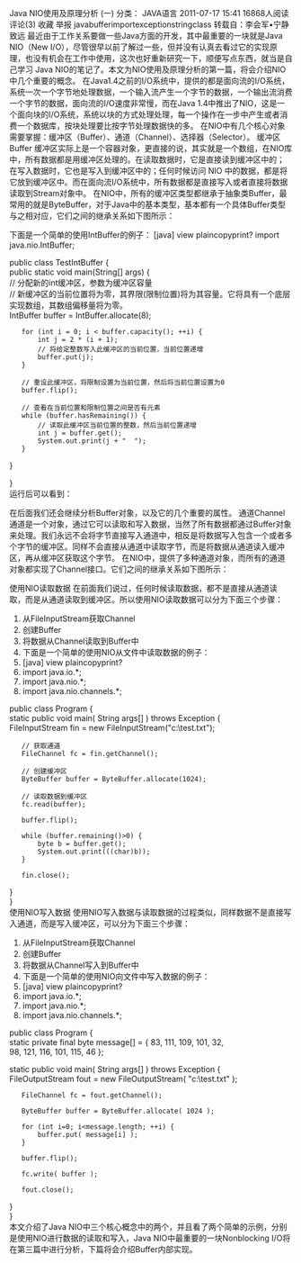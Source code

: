 Java NIO使用及原理分析 (一) 分类： JAVA语言 2011-07-17 15:41 16868人阅读 评论(3) 收藏 举报 javabufferimportexceptionstringclass 转载自：李会军•宁静致远 最近由于工作关系要做一些Java方面的开发，其中最重要的一块就是Java NIO（New I/O），尽管很早以前了解过一些，但并没有认真去看过它的实现原理，也没有机会在工作中使用，这次也好重新研究一下，顺便写点东西，就当是自己学习 Java NIO的笔记了。本文为NIO使用及原理分析的第一篇，将会介绍NIO中几个重要的概念。 在Java1.4之前的I/O系统中，提供的都是面向流的I/O系统，系统一次一个字节地处理数据，一个输入流产生一个字节的数据，一个输出流消费一个字节的数据，面向流的I/O速度非常慢，而在Java 1.4中推出了NIO，这是一个面向块的I/O系统，系统以块的方式处理处理，每一个操作在一步中产生或者消费一个数据库，按块处理要比按字节处理数据快的多。 在NIO中有几个核心对象需要掌握：缓冲区（Buffer）、通道（Channel）、选择器（Selector）。 缓冲区Buffer 缓冲区实际上是一个容器对象，更直接的说，其实就是一个数组，在NIO库中，所有数据都是用缓冲区处理的。在读取数据时，它是直接读到缓冲区中的； 在写入数据时，它也是写入到缓冲区中的；任何时候访问 NIO 中的数据，都是将它放到缓冲区中。而在面向流I/O系统中，所有数据都是直接写入或者直接将数据读取到Stream对象中。 在NIO中，所有的缓冲区类型都继承于抽象类Buffer，最常用的就是ByteBuffer，对于Java中的基本类型，基本都有一个具体Buffer类型与之相对应，它们之间的继承关系如下图所示：

下面是一个简单的使用IntBuffer的例子： [java] view plaincopyprint? import java.nio.IntBuffer;  

public class TestIntBuffer {<br>   public static void main(String[] args) {<br>       // 分配新的int缓冲区，参数为缓冲区容量<br>       // 新缓冲区的当前位置将为零，其界限(限制位置)将为其容量。它将具有一个底层实现数组，其数组偏移量将为零。<br>       IntBuffer buffer = IntBuffer.allocate(8);  

```
   for (int i = 0; i < buffer.capacity(); ++i) {  
       int j = 2 * (i + 1);  
       // 将给定整数写入此缓冲区的当前位置，当前位置递增  
       buffer.put(j);  
   }  

   // 重设此缓冲区，将限制设置为当前位置，然后将当前位置设置为0  
   buffer.flip();  

   // 查看在当前位置和限制位置之间是否有元素  
   while (buffer.hasRemaining()) {  
       // 读取此缓冲区当前位置的整数，然后当前位置递增  
       int j = buffer.get();  
       System.out.print(j + "  ");  
   }
```

   }  

}<br>运行后可以看到：

在后面我们还会继续分析Buffer对象，以及它的几个重要的属性。 通道Channel 通道是一个对象，通过它可以读取和写入数据，当然了所有数据都通过Buffer对象来处理。我们永远不会将字节直接写入通道中，相反是将数据写入包含一个或者多个字节的缓冲区。同样不会直接从通道中读取字节，而是将数据从通道读入缓冲区，再从缓冲区获取这个字节。 在NIO中，提供了多种通道对象，而所有的通道对象都实现了Channel接口。它们之间的继承关系如下图所示：

使用NIO读取数据 在前面我们说过，任何时候读取数据，都不是直接从通道读取，而是从通道读取到缓冲区。所以使用NIO读取数据可以分为下面三个步骤：
1. 从FileInputStream获取Channel
2. 创建Buffer
3. 将数据从Channel读取到Buffer中
4. 下面是一个简单的使用NIO从文件中读取数据的例子：
5. [java] view plaincopyprint?
6. import java.io.*;  
7. import java.nio.*;  
8. import java.nio.channels.*;  

public class Program {<br>   static public void main( String args[] ) throws Exception {<br>       FileInputStream fin = new FileInputStream("c:\test.txt");  

```
   // 获取通道  
   FileChannel fc = fin.getChannel();  

   // 创建缓冲区  
   ByteBuffer buffer = ByteBuffer.allocate(1024);  

   // 读取数据到缓冲区  
   fc.read(buffer);  

   buffer.flip();  

   while (buffer.remaining()>0) {  
       byte b = buffer.get();  
       System.out.print(((char)b));  
   }  

   fin.close();
```

   }<br>}<br>使用NIO写入数据 使用NIO写入数据与读取数据的过程类似，同样数据不是直接写入通道，而是写入缓冲区，可以分为下面三个步骤：
1. 从FileInputStream获取Channel
2. 创建Buffer
3. 将数据从Channel写入到Buffer中
4. 下面是一个简单的使用NIO向文件中写入数据的例子：
5. [java] view plaincopyprint?
6. import java.io.*;  
7. import java.nio.*;  
8. import java.nio.channels.*;  

public class Program {<br>   static private final byte message[] = { 83, 111, 109, 101, 32,<br>       98, 121, 116, 101, 115, 46 };  

   static public void main( String args[] ) throws Exception {<br>       FileOutputStream fout = new FileOutputStream( "c:\test.txt" );  

```
   FileChannel fc = fout.getChannel();  

   ByteBuffer buffer = ByteBuffer.allocate( 1024 );  

   for (int i=0; i<message.length; ++i) {  
       buffer.put( message[i] );  
   }  

   buffer.flip();  

   fc.write( buffer );  

   fout.close();
```

   }<br>}<br>本文介绍了Java NIO中三个核心概念中的两个，并且看了两个简单的示例，分别是使用NIO进行数据的读取和写入，Java NIO中最重要的一块Nonblocking I/O将在第三篇中进行分析，下篇将会介绍Buffer内部实现。
